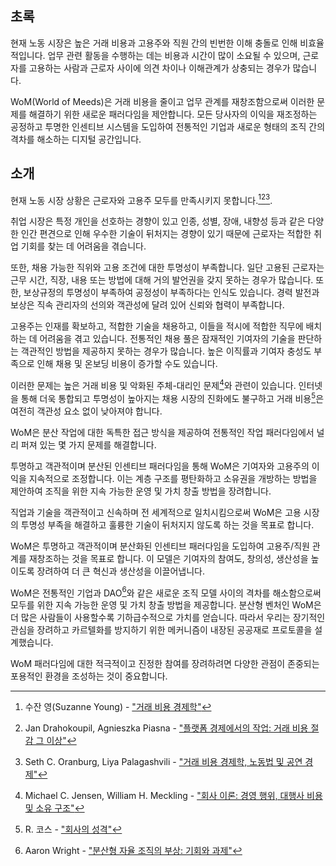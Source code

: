 ## 초록

현재 노동 시장은 높은 거래 비용과 고용주와 직원 간의 빈번한 이해 충돌로 인해 비효율적입니다. 업무 관련 활동을 수행하는 데는 비용과 시간이 많이 소요될 수 있으며, 근로자를 고용하는 사람과 근로자 사이에 의견 차이나 이해관계가 상충되는 경우가 많습니다.

WoM(World of Meeds)은 거래 비용을 줄이고 업무 관계를 재창조함으로써 이러한 문제를 해결하기 위한 새로운 패러다임을 제안합니다. 모든 당사자의 이익을 재조정하는 공정하고 투명한 인센티브 시스템을 도입하여 전통적인 기업과 새로운 형태의 조직 간의 격차를 해소하는 디지털 공간입니다.

## 소개

현재 노동 시장 상황은 근로자와 고용주 모두를 만족시키지 못합니다.[^1][^2][^3].

취업 시장은 특정 개인을 선호하는 경향이 있고 인종, 성별, 장애, 내향성 등과 같은 다양한 인간 편견으로 인해 우수한 기술이 뒤처지는 경향이 있기 때문에 근로자는 적합한 취업 기회를 찾는 데 어려움을 겪습니다.

또한, 채용 가능한 직위와 고용 조건에 대한 투명성이 부족합니다. 일단 고용된 근로자는 근무 시간, 직장, 내용 또는 방법에 대해 거의 발언권을 갖지 못하는 경우가 많습니다. 또한, 보상규정의 투명성이 부족하여 공정성이 부족하다는 인식도 있습니다. 경력 발전과 보상은 직속 관리자의 선의와 객관성에 달려 있어 신뢰와 협력이 부족합니다.

고용주는 인재를 확보하고, 적합한 기술을 채용하고, 이들을 적시에 적합한 직무에 배치하는 데 어려움을 겪고 있습니다. 전통적인 채용 풀은 잠재적인 기여자의 기술을 판단하는 객관적인 방법을 제공하지 못하는 경우가 많습니다. 높은 이직률과 기여자 충성도 부족으로 인해 채용 및 온보딩 비용이 증가할 수도 있습니다.

이러한 문제는 높은 거래 비용 및 악화된 주체-대리인 문제[^4]와 관련이 있습니다. 인터넷을 통해 더욱 통합되고 투명성이 높아지는 채용 시장의 진화에도 불구하고 거래 비용[^5]은 여전히 객관성 요소 없이 낮아져야 합니다.

WoM은 분산 작업에 대한 독특한 접근 방식을 제공하여 전통적인 작업 패러다임에서 널리 퍼져 있는 몇 가지 문제를 해결합니다.

투명하고 객관적이며 분산된 인센티브 패러다임을 통해 WoM은 기여자와 고용주의 이익을 지속적으로 조정합니다. 이는 계층 구조를 평탄화하고 소유권을 개방하는 방법을 제안하여 조직을 위한 지속 가능한 운영 및 가치 창출 방법을 장려합니다.

직업과 기술을 객관적이고 신속하며 전 세계적으로 일치시킴으로써 WoM은 고용 시장의 투명성 부족을 해결하고 훌륭한 기술이 뒤처지지 않도록 하는 것을 목표로 합니다.

WoM은 투명하고 객관적이며 분산화된 인센티브 패러다임을 도입하여 고용주/직원 관계를 재창조하는 것을 목표로 합니다. 이 모델은 기여자의 참여도, 창의성, 생산성을 높이도록 장려하여 더 큰 혁신과 생산성을 이끌어냅니다.

WoM은 전통적인 기업과 DAO[^6]와 같은 새로운 조직 모델 사이의 격차를 해소함으로써 모두를 위한 지속 가능한 운영 및 가치 창출 방법을 제공합니다. 분산형 벤처인 WoM은 더 많은 사람들이 사용할수록 기하급수적으로 가치를 얻습니다. 따라서 우리는 장기적인 관심을 장려하고 카르텔화를 방지하기 위한 메커니즘이 내장된 공공재로 프로토콜을 설계했습니다.

WoM 패러다임에 대한 적극적이고 진정한 참여를 장려하려면 다양한 관점이 존중되는 포용적인 환경을 조성하는 것이 중요합니다.


[^1]: 수잔 영(Suzanne Young) - ["거래 비용 경제학"](https://www.academia.edu/24703426/Transaction_Cost_Economics)
[^2]: Jan Drahokoupil, Agnieszka Piasna - ["플랫폼 경제에서의 작업: 거래 비용 절감 그 이상"](https://www.intereconomics.eu/contents/year/2017/number/6/article/work-in-the-platform-economy-beyond-lower-transaction-costs.html)
[^3]: Seth C. Oranburg, Liya Palagashvili - ["거래 비용 경제학, 노동법 및 공연 경제"](https://dsc.duq.edu/cgi/viewcontent.cgi?article=1115&context=law-faculty-scholarship)
[^4]: Michael C. Jensen, William H. Meckling - ["회사 이론: 경영 행위, 대행사 비용 및 소유 구조"](https://www.sfu.ca/~wainwrig/Econ400/jensen-meckling.pdf)
[^5]: R. 코스 - ["회사의 성격"](http://econdse.org/wp-content/uploads/2014/09/firm-coase.pdf)
[^6]: Aaron Wright - ["분산형 자율 조직의 부상: 기회와 과제"](https://stanford-jblp.pubpub.org/pub/rise-of-daos/release/1)